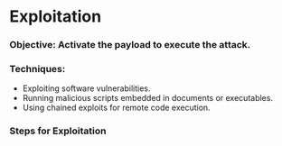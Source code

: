 # Exploitation

### Objective: Activate the payload to execute the attack.

### Techniques:
  - Exploiting software vulnerabilities.
  - Running malicious scripts embedded in documents or executables.
  - Using chained exploits for remote code execution.

### Steps for Exploitation 
